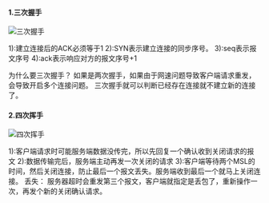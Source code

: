 #### 1.三次握手

![三次握手](https://i.loli.net/2019/06/15/5d048e58181cf29786.jpg)

1):建立连接后的ACK必须等于1
2):SYN表示建立连接的同步序号。
3):seq表示报文序号
4):ack表示响应对方的报文序号+1

为什么要三次握手？
如果是两次握手，如果由于网速问题导致客户端请求重发，会导致开启多个连接问题。
三次握手就可以判断已经存在连接就不建立新的连接了。



#### 2.四次挥手

![四次挥手](https://i.loli.net/2019/06/15/5d048e58590ff80224.jpg)

1):客户端请求时可能服务端数据没传完，所以先回复一个确认收到关闭请求的报文
2):数据传输完后，服务端主动再发一次关闭的请求
3):客户端等待两个MSL的时间，然后关闭连接，防止最后一个报文丢失。服务端收到最后一个就马上关闭连接。
丢失：
服务器超时会重发第三个报文，客户端就指定是丢包了，重新操作一次，再发个新的关闭确认请求。